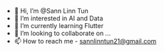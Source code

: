 - 👋 Hi, I’m @Sann Linn Tun
- 👀 I’m interested in AI and Data
- 🌱 I’m currently learning Flutter
- 💞️ I’m looking to collaborate on ...
- 📫 How to reach me - sannlinntun21@gmail.com

<!---
Sann-21/Sann-21 is a ✨ special ✨ repository because its `README.md` (this file) appears on your GitHub profile.
You can click the Preview link to take a look at your changes.
--->
